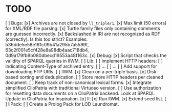 TODO
====

  [ ] Bugs:
    [x] Archives are not closed by `ll_triple/1`.
    [x] Max limit (50 errors) for XML/RDF file parsing.
    [x] Turtle family files only containing comments are guessed incorrectly.
    [x] Backslashed in IRI are not recognized as RDF (correctly). Is this too strict? Examples: b36dde5e58e161c09b41a295b7a5599f, 63c2f001e5cf428e8a98db4aac718db4, 0d9a179fb9b080dbecd19553a48f163c.
  [x] Debug:
    [x] Script that checks the validity of SPARQL queries in llWM.
  [ ] Lib:
    [ ] Implement HTTP headers:
      [ ] Indicating Content-Type of archived entry.
      [ ] ...
      [ ] ...
    [ ] Add support for downloading FTP URIs.
  [ ] llWM:
    [x] Clean on a per-triple basis.
    [x] Disk-based sorting and deduplication.
    [ ] Store more HTTP headers per cleaned document.
    [ ] Keep track of non-canonical lexical forms.
    [x] Integrate simplified ClioPatria with traditional Virtuoso version.
    [ ] Use authorization for resetting data documents on a ClioPatria
        backend. Look at SPARQL Update in ClioPatria for inspiration.
  [x] ll:
    [x] Run llWM.
    [x] Extend seed list.
  [ ] llPack:
    [ ] Create a Prolog Pack for LOD Laundromat.

